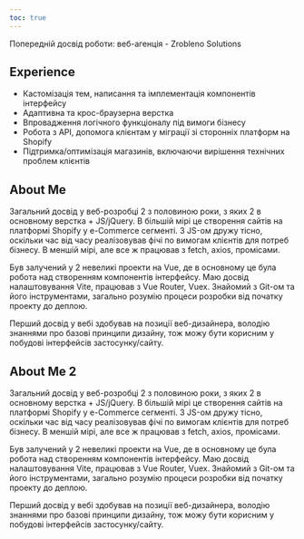 ```yaml
---
toc: true
---
```


Попередній досвід роботи: веб-агенція - Zrobleno Solutions
## Experience

- Кастомізація тем, написання та імплементація компонентів інтерфейсу
- Адаптивна та крос-браузерна верстка
- Впровадження логічного функціоналу під вимоги бізнесу
- Робота з API, допомога клієнтам у міграції зі сторонніх платформ на Shopify
- Підтримка/оптимізація магазинів, включаючи вирішення технічних проблем клієнтів

## About Me

Загальний досвід у веб-розробці 2 з половиною роки, з яких 2 в основному верстка + JS/jQuery. 
В більшій мірі це створення сайтів на платформі Shopify у e-Commerce сегменті. З JS-ом дружу тісно, оскільки час від часу реалізовував фічі по вимогам клієнтів для потреб бізнесу. В меншій мірі, але все ж працював з fetch, axios, промісами.

Був залучений у 2 невеликі проекти на Vue, де в основному це була робота над створенням компонентів інтерфейсу.
Маю досвід налаштовування Vite, працював з Vue Router, Vuex.
Знайомий з Git-ом та його інструментами, загально розумію процеси розробки від початку проекту до деплою.

Перший досвід у вебі здобував на позиції веб-дизайнера, володію знаннями про базові принципи дизайну, тож можу бути корисним у побудові інтерфейсів застосунку/сайту.

## About Me 2

Загальний досвід у веб-розробці 2 з половиною роки, з яких 2 в основному верстка + JS/jQuery. 
В більшій мірі це створення сайтів на платформі Shopify у e-Commerce сегменті. З JS-ом дружу тісно, оскільки час від часу реалізовував фічі по вимогам клієнтів для потреб бізнесу. В меншій мірі, але все ж працював з fetch, axios, промісами.

Був залучений у 2 невеликі проекти на Vue, де в основному це була робота над створенням компонентів інтерфейсу.
Маю досвід налаштовування Vite, працював з Vue Router, Vuex.
Знайомий з Git-ом та його інструментами, загально розумію процеси розробки від початку проекту до деплою.

Перший досвід у вебі здобував на позиції веб-дизайнера, володію знаннями про базові принципи дизайну, тож можу бути корисним у побудові інтерфейсів застосунку/сайту.



